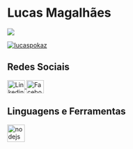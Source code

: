 # Lucas Magalhães

<p align="left"> 
  <img src="https://komarev.com/ghpvc/?username=lucaspokaz&label=Profile%20views&color=0e75b6&style=flat" /> 
</p>

<p align="left"> 
  <a href="https://github.com/ryo-ma/github-profile-trophy">
    <img src="https://github-profile-trophy.vercel.app/?username=lucaspokaz" alt="lucaspokaz" />
  </a> 
</p>

## Redes Sociais

<p align="left">
  <a href="https://www.linkedin.com/in/lucasemagalhaes/" target="blank">
    <img align="center" src="https://raw.githubusercontent.com/rahuldkjain/github-profile-readme-generator/master/src/images/icons/Social/linked-in-alt.svg" 
         alt="Linkedin Lucas" height="30" width="40" />
  </a>
  <a href="https://www.facebook.com/LucasPokaz" target="blank">
    <img align="center" src="https://raw.githubusercontent.com/rahuldkjain/github-profile-readme-generator/master/src/images/icons/Social/facebook.svg"
         alt="Facebook Lucas" height="30" width="40" />
  </a>
</p>

## Linguagens e Ferramentas

<p align="left"> 
  <a href="https://nodejs.org/en/" target="_blank"> 
    <img src="https://cdn.worldvectorlogo.com/logos/nodejs-icon.svg" alt="nodejs" width="40" height="40"/> 
  </a> 
</p>
